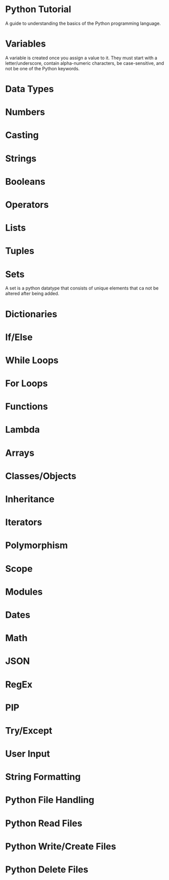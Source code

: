 # Python Tutorial

A guide to understanding the basics of the Python programming language.

# Variables
A variable is created once you assign a value to it. They must start with a letter/underscore, contain alpha-numeric characters, be case-sensitive, and not be one of the Python keywords.
# Data Types

# Numbers

# Casting

# Strings

# Booleans

# Operators

# Lists

# Tuples

# Sets
A set is a python datatype that consists of unique elements that ca not be altered after being added.

# Dictionaries

# If/Else

# While Loops

# For Loops

# Functions

# Lambda

# Arrays

# Classes/Objects

# Inheritance

# Iterators

# Polymorphism

# Scope

# Modules

# Dates

# Math

# JSON

# RegEx

# PIP

# Try/Except

# User Input

# String Formatting

# Python File Handling

# Python Read Files

# Python Write/Create Files

# Python Delete Files

